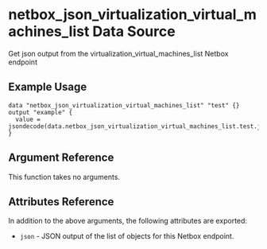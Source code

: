 # netbox\_json\_virtualization\_virtual\_machines\_list Data Source

Get json output from the virtualization_virtual_machines_list Netbox endpoint

## Example Usage

```hcl
data "netbox_json_virtualization_virtual_machines_list" "test" {}
output "example" {
  value = jsondecode(data.netbox_json_virtualization_virtual_machines_list.test.json)
}
```

## Argument Reference

This function takes no arguments.

## Attributes Reference

In addition to the above arguments, the following attributes are exported:
* ``json`` - JSON output of the list of objects for this Netbox endpoint.

